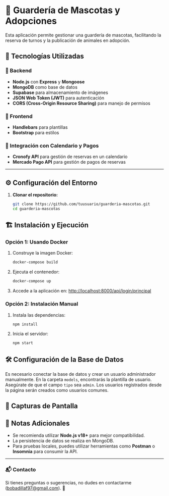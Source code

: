 
# 🐾 Guardería de Mascotas y Adopciones  

Esta aplicación permite gestionar una guardería de mascotas, facilitando la reserva de turnos y la publicación de animales en adopción.  

## 🚀 Tecnologías Utilizadas  

### 📌 Backend  
- **Node.js** con **Express** y **Mongoose**  
- **MongoDB** como base de datos  
- **Supabase** para almacenamiento de imágenes  
- **JSON Web Token (JWT)** para autenticación  
- **CORS (Cross-Origin Resource Sharing)** para manejo de permisos  

### 🎨 Frontend  
- **Handlebars** para plantillas  
- **Bootstrap** para estilos  

### 📅 Integración con Calendario y Pagos
- **Cronofy API** para gestión de reservas en un calendario
- **Mercado Pago API** para gestión de pagos de reservas  

---

## ⚙️ Configuración del Entorno  

1. **Clonar el repositorio:**  
   ```bash
   git clone https://github.com/tuusuario/guarderia-mascotas.git
   cd guarderia-mascotas
## 🏗 Instalación y Ejecución

### Opción 1: Usando Docker
1. Construye la imagen Docker:
   ```sh
   docker-compose build
   ```
2. Ejecuta el contenedor:
   ```sh
   docker-compose up
   ```
3. Accede a la aplicación en: [http://localhost:8000/api/login/principal](http://localhost:8000/api/login/principal)

### Opción 2: Instalación Manual
1. Instala las dependencias:
   ```sh
   npm install
   ```
2. Inicia el servidor:
   ```sh
   npm start
   ```

## 🛠 Configuración de la Base de Datos
Es necesario conectar la base de datos y crear un usuario administrador manualmente. En la carpeta `models`, encontrarás la plantilla de usuario. Asegúrate de que el campo `tipo` sea `admin`. Los usuarios registrados desde la página serán creados como usuarios comunes.

## 📸 Capturas de Pantalla


## 📌 Notas Adicionales
- Se recomienda utilizar **Node.js v18+** para mejor compatibilidad.
- La persistencia de datos se realiza en MongoDB.
- Para pruebas locales, puedes utilizar herramientas como **Postman** o **Insomnia** para consumir la API.

---
### 📬 Contacto
Si tienes preguntas o sugerencias, no dudes en contactarme (bobadillaf97@gmail.com). 🚀

